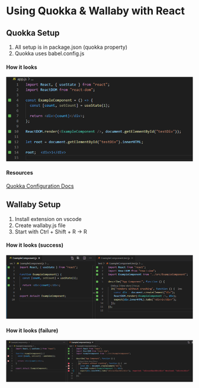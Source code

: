 # Using Quokka & Wallaby with React


## Quokka Setup
1) All setup is in package.json (quokka property)
2) Quokka uses babel.config.js

#### How it looks
![Screenshot](Screenshot_Quokka.png)
#### Resources
[Quokka Configuration Docs](https://quokkajs.com//configuration.html)


## Wallaby Setup
1) Install extension on vscode
2) Create wallaby.js file
3) Start with Ctrl + Shift + R -> R

#### How it looks (success)
![Screenshot](Screenshot_Wallaby.png)

#### How it looks (failure)
![Screenshot](Screenshot_Wallaby_failure.png)